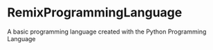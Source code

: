 # RemixProgrammingLanguage
A basic programming language created with the Python Programming Language
